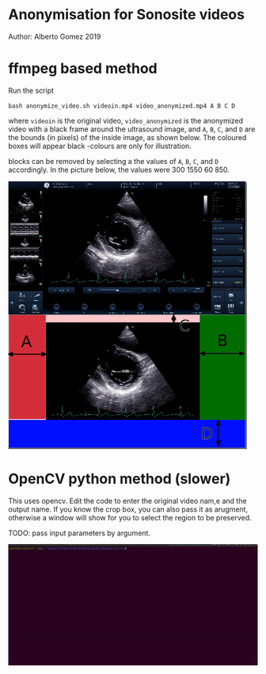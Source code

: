 # Anonymisation for Sonosite videos

Author: Alberto Gomez 2019

# ffmpeg based method

Run the script 

```
bash anonymize_video.sh videoin.mp4 video_anonymized.mp4 A B C D
```
where `videoin` is the original video, `video_anonymized` is the anonymized video with a black frame around the ultrasound image, and `A`, `B`, `C`, and `D` are the bounds (in pixels) of the inside image, as shown below. The coloured boxes will appear black -colours are only for illustration.

blocks can be removed by selecting a the values of `A`, `B`, `C`, and `D` accordingly. In the picture below, the values were 300 1550 60 850.


![usage image](Art/ffmpeg.png)

# OpenCV python method (slower)

This uses opencv. Edit the code to enter the original video nam,e and the output name. If you know the crop box, you can also pass it as arugment, otherwise a window will show for you to select the region to be preserved.

TODO: pass input parameters by argument.

![usage image](Art/usage.gif)



